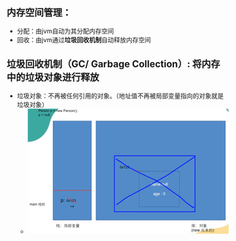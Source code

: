 ## 内存空间管理：
- 分配：由jvm自动为其分配内存空间
- 回收：由jvm通过**垃圾回收机制**自动释放内存空间

## 垃圾回收机制（GC/ Garbage Collection）: 将内存中的垃圾对象进行释放
- 垃圾对象：不再被任何引用的对象。（地址值不再被局部变量指向的对象就是垃圾对象）
  - ![img.png](img.png)
